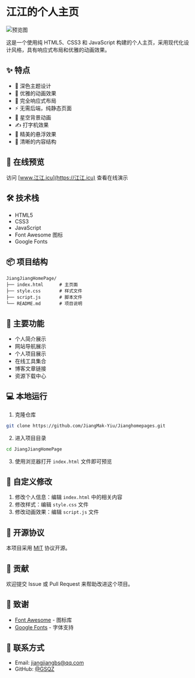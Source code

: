 # 江江的个人主页

![预览图](https://socialify.git.ci/GSQZ/SayqzHomePages/image?description=1&font=KoHo&language=1&name=1&owner=1&pattern=Circuit%20Board&theme=Dark)

这是一个使用纯 HTML5、CSS3 和 JavaScript 构建的个人主页，采用现代化设计风格，具有响应式布局和优雅的动画效果。

## ✨ 特点

- 🌙 深色主题设计
- 🎨 优雅的动画效果
- 📱 完全响应式布局
- ⚡ 无需后端，纯静态页面
- 🌟 星空背景动画
- ✍️ 打字机效果
- 💫 精美的悬浮效果
- 🎯 清晰的内容结构

## 🚀 在线预览

访问 [www.江江.icu](https://江江.icu) 查看在线演示

## 🛠️ 技术栈

- HTML5
- CSS3
- JavaScript
- Font Awesome 图标
- Google Fonts

## 📦 项目结构

```
JiangJiangHomePage/
├── index.html      # 主页面
├── style.css       # 样式文件
├── script.js       # 脚本文件
└── README.md       # 项目说明
```

## 🎯 主要功能

- 个人简介展示
- 网站导航展示
- 个人项目展示
- 在线工具集合
- 博客文章链接
- 资源下载中心

## 💻 本地运行

1. 克隆仓库
```bash
git clone https://github.com/JiangMak-Yiu/Jianghomepages.git
```

2. 进入项目目录
```bash
cd JiangJiangHomePage
```

3. 使用浏览器打开 `index.html` 文件即可预览

## 📝 自定义修改

1. 修改个人信息：编辑 `index.html` 中的相关内容
2. 修改样式：编辑 `style.css` 文件
3. 修改动画效果：编辑 `script.js` 文件

## 📄 开源协议

本项目采用 [MIT](LICENSE) 协议开源。

## 🤝 贡献

欢迎提交 Issue 或 Pull Request 来帮助改进这个项目。

## 🙏 致谢

- [Font Awesome](https://fontawesome.com/) - 图标库
- [Google Fonts](https://fonts.google.com/) - 字体支持

## 📧 联系方式

- Email: jiangjiangbs@qq.com
- GitHub: [@GSQZ](https://github.com/JiangMak-Yiu) 
